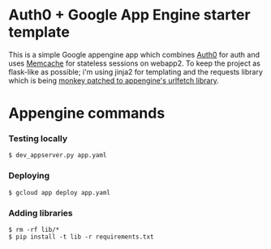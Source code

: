 # Auth0 + Google App Engine starter template

This is a simple Google appengine app which combines [Auth0](https://auth0.com) for auth and uses [Memcache](https://cloud.google.com/appengine/docs/standard/python/memcache/) for stateless sessions on webapp2. To keep the project as flask-like as possible; i'm using jinja2 for templating and the requests library which is being [monkey patched to appengine's urlfetch library](https://cloud.google.com/appengine/docs/standard/python/issue-requests).

# Appengine commands

### Testing locally
```
$ dev_appserver.py app.yaml
```

### Deploying
```
$ gcloud app deploy app.yaml
```

### Adding libraries
```
$ rm -rf lib/*
$ pip install -t lib -r requirements.txt
```
